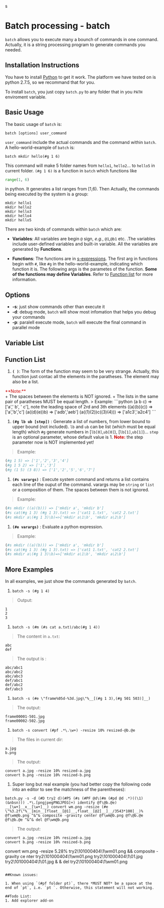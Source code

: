 s
# Batch processing - batch

```batch``` allows you to execute many a bounch of commands in one command. Actually, it is
a string processing program to generate commands you needed.

## Installation Instructions

You have to install [Python](https://www.python.org/) to get it work. The 
platform we have tested on is python 2.7.5, so we recommand that for you.

To install ```batch```, you just copy ```batch.py``` to any folder that in you 
```PATH``` enviroment variable.

## Basic Usage

The basic usage of ```batch``` is:

```batch [options] user_command```

`user_command`  include the actual commands  and the command within 
`batch`. A hello-world-example of  `batch` is:

```batch mkdir hello(#g 1 6)```

This command will make 5 folder names from ```hello1```, ```hello2```... to 
```hello5``` in current folder. `(#g 1 6)` is a function in `batch` which functions
like
```python
range(1, 6)
```
in python. It generates a list ranges from [1,6). Then 
Actually, the commands being executed by the system is a group:

    mkdir hello1 
    mkdir hello2
    mkdir hello3
    mkdir hello4
    mkdir hello5

There are two kinds of commands within ```batch``` which are:

 * **Variables**: All variables are begin `@` sign, _e.g._, `@1`,`@b1` etc. .The 
 variables include user-defined variables and built-in variable. All the 
 variables are generated
 by **Functions**.

 * **Functions**: The functions are in [s-expressions](https://en.wikipedia.org/wiki/S-expression).
The first arg in functions begin with `#`, like `#g` in the hello-world-example,
indicating which function it is. The following args is the parametes of the function.
**Some of the functions may define Variables**. Refer to [Function list](#fclist)
for more information.

## Options
* **-s**: just show commands other than execute it
* **-d**: debug mode, `batch` will show most infomation that helps you debug your commands
* **-p**: paralell execute mode, `batch` will execute the final command in parallel mode
## Variable List

## <a name="fclist"/></a>Function List
1. **`( )`**: The form of the function may seem to be very strange. Actually, this function just contac all the elements in the paratheses. The element may also be a list.
<div style="color:#CC0000"> **Note:**</div> 
+ The spaces between the elements is NOT ignored. 
+ The lists in the same pair of paratheses MUST be equal length.
> Example:
```python
 (a b c) => ['a',' b', ' c'], note the leading space of 2rd and 3th elements
 ((a)(b)(c)) => ['a','b','c']
 (a((d)(e))b) => ['adb','aeb']
 (a((1)(2))c((3)(4))) => ['a1c3','a2c4']
```

1. **`(#g lb ub [step])`** : Generate a list of numbers, from lower bound to upper bound (not included). `lb` and `ub` can be list (which must be equal length) which `#g` generate numbers in [`lb[0]`,`ub[0]`), [`lb[1]`,`ub[1]`)... `step` is an optional parameter, whose default value is 1.
<font color=#CC0000> **Note:**</font> the step parameter now is NOT implemented yet!
> Example:
```python
(#g 1 5) => ['1','2','3','4']
(#g 1 5 2) => ['1','3']
(#g (1 5) (3 8)) => ['1','2','5','6','7']
```

1. **`(#s varargs)`** : Execute system command and returns a list contains each line of the ouput of the command. varargs may be `string` or `list` or a composition of them. The spaces between them is not ignored.
> Example:
```python
(#s mkdir ((a)(b))) => ['mkdir a', 'mkdir b']
(#s cat(#g 1 3) (#g 1 3).txt) => ['cat1 1.txt', 'cat2 2.txt']
(#s mkdir a\(#g 1 3)\b)=>['mkdir a\1\b', 'mkdir a\2\b']
```

1. **`(#e varargs)`** : Evaluate a python expression. 
> Example:
```python
(#s mkdir ((a)(b))) => ['mkdir a', 'mkdir b']
(#s cat(#g 1 3) (#g 1 3).txt) => ['cat1 1.txt', 'cat2 2.txt']
(#s mkdir a\(#g 1 3)\b)=>['mkdir a\1\b', 'mkdir a\2\b']
```
## More Examples
In all examples, we just show the commands generated by `batch`.

1. `batch -s (#g 1 4)`  
> Output:
```
1
2
3
```

1. `batch -s (#m (#s cat a.txt)/abc(#g 1 4))`  
> The content in `a.txt`:
```
abc
def
```
> The output is :
```
abc/abc1
abc/abc2
abc/abc3
def/abc1
def/abc2
def/abc3
```

1. `batch -s (#e \"frame%05d-%3d.jpg\"%__[(#g 1 3),(#g 501 503)]__)`
> The output:
```
frame00001-501.jpg
frame00002-502.jpg
```

1. `batch -s convert (#pf .*\.\w+) -resize 10% resized-@b.@e`
> The files in current dir:
```
a.jpg
b.png
```
> The output:
```
convert a.jpg -resize 10% resized-a.jpg
convert b.png -resize 10% resized-b.png
```

1. Super long but real example (you had better copy the following code into an editor to see the matchness of the parentheses):
```
batch.py -s -d (#D try2 d)(#PS (#s (#PF @d\(#m (#pd @d .*)((\1)(&nbsn))) .*\.[pngjpegPNGJPEG]+) identify @f\@b.@e) __[\w+]__x__[\w+]__) convert wm.png -resize (#e \"%3.2f\"%__[min__[float__[@1]__,float__[@2]__]__/3543*100]__)% @f\wm@b.png ^&^& composite -gravity center @f\wm@b.png @f\@b.@e @f\@b.@e ^&^& del @f\wm@b.png
```

> The output:
```
convert a.jpg -resize 10% resized-a.jpg
convert b.png -resize 10% resized-b.png
```
convert wm.png -resize 5.28% try2\101000404\1\wm01.png && composite -gravity ce
nter try2\101000404\1\wm01.png try2\101000404\1\01.jpg try2\101000404\1\01.jpg &
& del try2\101000404\1\wm01.png
```

##Known issues:

1. When using `(#pf folder pt)`, there *MUST NOT* be a space at the end of `pt`, i.e. `pt `. Otherwise, this statement will not working.

##Todo List:
1. Add explorer add-on
